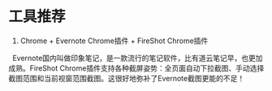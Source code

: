 # 工具推荐
1. Chrome + Evernote Chrome插件 + FireShot Chrome插件

   Evernote国内叫做印象笔记，是一款流行的笔记软件，比有道云笔记早，也更加成熟。FireShot Chrome插件支持各种截屏姿势：全页面自动下拉截图、手动选择截图范围和当前视窗范围截图。这很好地弥补了Evernote截图更能的不足！
